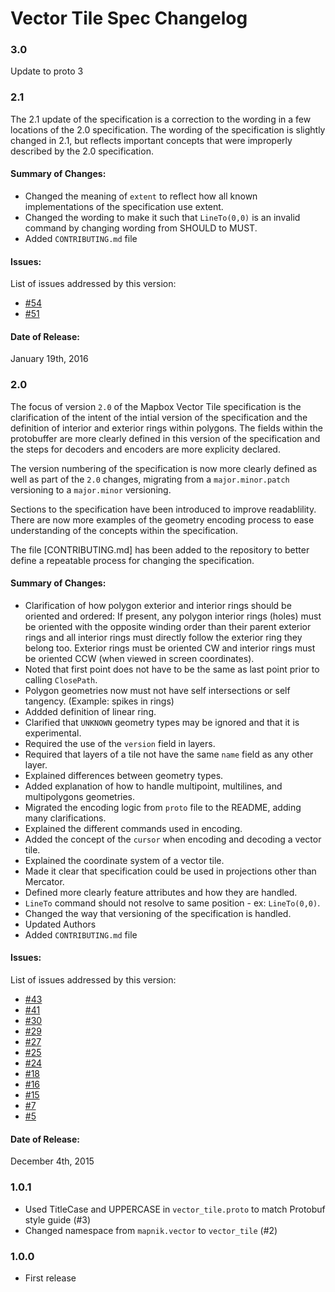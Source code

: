 # Vector Tile Spec Changelog

### 3.0

Update to proto 3

### 2.1

The 2.1 update of the specification is a correction to the wording in a few locations of the 2.0 specification. The wording of the specification is slightly changed in 2.1, but reflects important concepts that were improperly described by the 2.0 specification. 

#### Summary of Changes:

 - Changed the meaning of `extent` to reflect how all known implementations of the specification use extent.
 - Changed the wording to make it such that `LineTo(0,0)` is an invalid command by changing wording from SHOULD to MUST.
 - Added `CONTRIBUTING.md` file

#### Issues:

 List of issues addressed by this version:

 - [#54](https://github.com/mapbox/vector-tile-spec/issues/54) 
 - [#51](https://github.com/mapbox/vector-tile-spec/issues/51) 

#### Date of Release:

January 19th, 2016

### 2.0

The focus of version `2.0` of the Mapbox Vector Tile specification is the clarification of the intent of the intial version of the specification and the definition of interior and exterior rings within polygons. The fields within the protobuffer are more clearly defined in this version of the specification and the steps for decoders and encoders are more explicity declared. 

The version numbering of the specification is now more clearly defined as well as part of the `2.0` changes, migrating from a `major.minor.patch` versioning to a `major.minor` versioning. 

Sections to the specification have been introduced to improve readablility. There are now more examples of the geometry encoding process to ease understanding of the concepts within the specification.

The file [CONTRIBUTING.md] has been added to the repository to better define a repeatable process for changing the specification.

#### Summary of Changes:

 - Clarification of how polygon exterior and interior rings should be oriented and ordered: If present, any polygon interior rings (holes) must be oriented with the opposite winding order than their parent exterior rings and all interior rings must directly follow the exterior ring they belong too. Exterior rings must be oriented CW and interior rings must be oriented CCW (when viewed in screen coordinates).
 - Noted that first point does not have to be the same as last point prior to calling `ClosePath`.
 - Polygon geometries now must not have self intersections or self tangency. (Example: spikes in rings)
 - Addded definition of linear ring.
 - Clarified that `UNKNOWN` geometry types may be ignored and that it is experimental.
 - Required the use of the `version` field in layers.
 - Required that layers of a tile not have the same `name` field as any other layer.
 - Explained differences between geometry types.
 - Added explanation of how to handle multipoint, multilines, and multipolygons geometries.
 - Migrated the encoding logic from `proto` file to the README, adding many clarifications.
 - Explained the different commands used in encoding.
 - Added the concept of the `cursor` when encoding and decoding a vector tile.
 - Explained the coordinate system of a vector tile.
 - Made it clear that specification could be used in projections other than Mercator.
 - Defined more clearly feature attributes and how they are handled.
 - `LineTo` command should not resolve to same position - ex: `LineTo(0,0)`.
 - Changed the way that versioning of the specification is handled. 
 - Updated Authors
 - Added `CONTRIBUTING.md` file

#### Issues:

 List of issues addressed by this version:

 - [#43](https://github.com/mapbox/vector-tile-spec/issues/43) 
 - [#41](https://github.com/mapbox/vector-tile-spec/issues/41) 
 - [#30](https://github.com/mapbox/vector-tile-spec/issues/30) 
 - [#29](https://github.com/mapbox/vector-tile-spec/issues/29) 
 - [#27](https://github.com/mapbox/vector-tile-spec/issues/27) 
 - [#25](https://github.com/mapbox/vector-tile-spec/issues/25) 
 - [#24](https://github.com/mapbox/vector-tile-spec/issues/24) 
 - [#18](https://github.com/mapbox/vector-tile-spec/issues/18) 
 - [#16](https://github.com/mapbox/vector-tile-spec/issues/16) 
 - [#15](https://github.com/mapbox/vector-tile-spec/issues/15) 
 - [#7](https://github.com/mapbox/vector-tile-spec/issues/7) 
 - [#5](https://github.com/mapbox/vector-tile-spec/issues/5) 

#### Date of Release:

December 4th, 2015

### 1.0.1

 - Used TitleCase and UPPERCASE in `vector_tile.proto` to match Protobuf style guide (#3)
 - Changed namespace from `mapnik.vector` to `vector_tile` (#2)

### 1.0.0

 - First release
